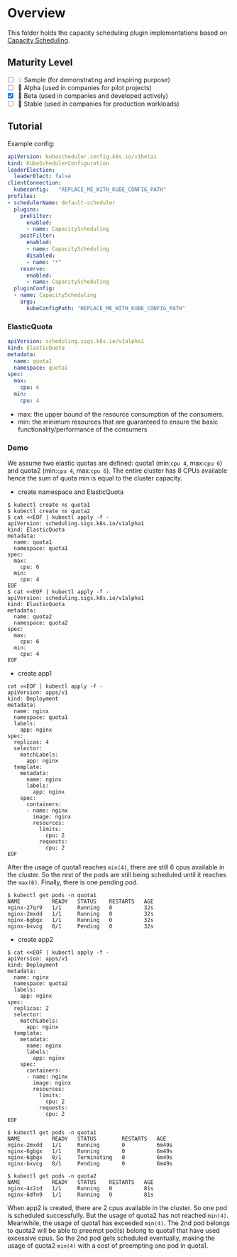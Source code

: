 # Overview

This folder holds the capacity scheduling plugin implementations based on [Capacity Scheduling](https://github.com/kubernetes-sigs/scheduler-plugins/tree/master/kep/9-capacity-scheduling).

## Maturity Level

<!-- Check one of the values: Sample, Alpha, Beta, GA -->

- [ ] 💡 Sample (for demonstrating and inspiring purpose)
- [ ] 👶 Alpha (used in companies for pilot projects)
- [x] 👦 Beta (used in companies and developed actively)
- [ ] 👨 Stable (used in companies for production workloads)

## Tutorial

Example config:

```yaml
apiVersion: kubescheduler.config.k8s.io/v1beta1
kind: KubeSchedulerConfiguration
leaderElection:
  leaderElect: false
clientConnection:
  kubeconfig:   "REPLACE_ME_WITH_KUBE_CONFIG_PATH"
profiles:
- schedulerName: default-scheduler
  plugins:
    preFilter:
      enabled:
      - name: CapacityScheduling
    postFilter:
      enabled:
      - name: CapacityScheduling
      disabled:
      - name: "*"
    reserve:
      enabled:
      - name: CapacityScheduling
  pluginConfig:
  - name: CapacityScheduling
    args:
      kubeConfigPath: "REPLACE_ME_WITH_KUBE_CONFIG_PATH"
```
### ElasticQuota
```yaml
apiVersion: scheduling.sigs.k8s.io/v1alpha1
kind: ElasticQuota
metadata:
  name: quota1
  namespace: quota1
spec:
  max:
    cpu: 6
  min:
    cpu: 4
```

- max: the upper bound of the resource consumption of the consumers.
- min: the minimum resources that are guaranteed to ensure the basic functionality/performance of the consumers




### Demo
We assume two elastic quotas are defined: quota1 (min:`cpu 4`, max:`cpu 6`) and quota2 
(min:`cpu 4`, max:`cpu 6`). The entire cluster 
has 8 CPUs available hence the sum of quota min is equal to the cluster capacity.

- create namespace and ElasticQuota

```script
$ kubectl create ns quota1
$ kubectl create ns quota2
$ cat <<EOF | kubectl apply -f -
apiVersion: scheduling.sigs.k8s.io/v1alpha1
kind: ElasticQuota
metadata:
  name: quota1
  namespace: quota1
spec:
  max:
    cpu: 6
  min:
    cpu: 4
EOF
$ cat <<EOF | kubectl apply -f -
apiVersion: scheduling.sigs.k8s.io/v1alpha1
kind: ElasticQuota
metadata:
  name: quota2
  namespace: quota2
spec:
  max:
    cpu: 6
  min:
    cpu: 4
EOF
```
 
- create app1

```script
cat <<EOF | kubectl apply -f -
apiVersion: apps/v1
kind: Deployment
metadata:
  name: nginx
  namespace: quota1
  labels:
    app: nginx
spec:
  replicas: 4
  selector:
    matchLabels:
      app: nginx
  template:
    metadata:
      name: nginx
      labels:
        app: nginx
    spec:
      containers:
      - name: nginx
        image: nginx
        resources:
          limits:
            cpu: 2
          requests:
            cpu: 2
EOF
```

After the usage of quota1 reaches `min(4)`, there are still 6 cpus available in the cluster. So the rest of the pods are still being scheduled until it reaches the `max(6)`. Finally, there is one pending pod.

```script
$ kubectl get pods -n quota1
NAME          READY   STATUS    RESTARTS   AGE
nginx-27qr9   1/1     Running   0          32s
nginx-2mxdd   1/1     Running   0          32s
nginx-6gbgx   1/1     Running   0          32s
nginx-bxvcg   0/1     Pending   0          32s
```

- create app2

```script
$ cat <<EOF | kubectl apply -f -
apiVersion: apps/v1
kind: Deployment
metadata:
  name: nginx
  namespace: quota2
  labels:
    app: nginx
spec:
  replicas: 2
  selector:
    matchLabels:
      app: nginx
  template:
    metadata:
      name: nginx
      labels:
        app: nginx
    spec:
      containers:
      - name: nginx
        image: nginx
        resources:
          limits:
            cpu: 2
          requests:
            cpu: 2
EOF
```

```script
$ kubectl get pods -n quota1
NAME          READY   STATUS        RESTARTS   AGE
nginx-2mxdd   1/1     Running       0          6m49s
nginx-6gbgx   1/1     Running       0          6m49s
nginx-6gbgx   0/1     Terminating   0          6m49s
nginx-bxvcg   0/1     Pending       0          6m49s

$ kubectl get pods -n quota2
NAME          READY   STATUS    RESTARTS   AGE
nginx-4z2zd   1/1     Running   0          81s
nginx-6dfn9   1/1     Running   0          81s
```

When app2 is created, there are 2 cpus available in the cluster. So one pod is scheduled successfully. But the usage of quota2 has not reached `min(4)`. Meanwhile, the usage of quota1 has exceeded `min(4)`. The 2nd pod belongs to quota2 will be able to preempt pod(s) belong to quota1 that have used excessive cpus. So the 2nd pod gets scheduled eventually, making the usage of quota2 `min(4)` with a cost of preempting one pod in quota1.
